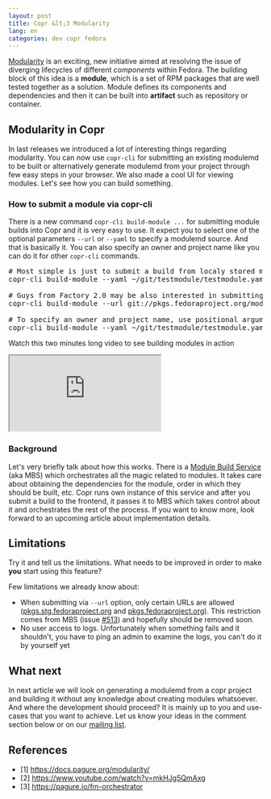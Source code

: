 ```yaml
---
layout: post
title: Copr &lt;3 Modularity
lang: en
categories: dev copr fedora
---
```



[Modularity](https://docs.pagure.org/modularity/) is an exciting, new initiative aimed at resolving the issue of diverging lifecycles of different *components* within Fedora. The building block of this idea is a **module**, which is a set of RPM packages that are well tested together as a solution. Module defines its components and dependencies and then it can be built into **artifact** such as repository or container.

## Modularity in Copr

In last releases we introduced a lot of interesting things regarding modularity. You can now use `copr-cli` for submitting an existing modulemd to be built or alternatively generate modulemd from your project through few easy steps in your browser. We also made a cool UI for viewing modules. Let's see how you can build something.


### How to submit a module via copr-cli

There is a new command `copr-cli build-module ...` for submitting module builds into Copr and it is very easy to use. It expect you to select one of the optional parameters `--url` or `--yaml` to specify a modulemd source. And that is basically it. You can also specify an owner and project name like you can do it for other `copr-cli` commands.

<pre class="prettyprint">
# Most simple is just to submit a build from localy stored modulemd yaml file
copr-cli build-module --yaml ~/git/testmodule/testmodule.yaml

# Guys from Factory 2.0 may be also interested in submitting yaml files stored in some SCM
copr-cli build-module --url git://pkgs.fedoraproject.org/modules/testmodule.git?#9082569

# To specify an owner and project name, use positional argument as usual
copr-cli build-module --yaml ~/git/testmodule/testmodule.yaml @copr/testmodule
</pre>


Watch this two minutes long video to see building modules in action

<div class="embed-responsive embed-responsive-16by9">
    <iframe class="embed-responsive-item" src="https://www.youtube.com/embed/mkHJg5QmAxg"></iframe>
</div>


### Background
Let's very briefly talk about how this works. There is a [Module Build Service](https://pagure.io/fm-orchestrator) (aka MBS) which orchestrates all the magic related to modules. It takes care about obtaining the dependencies for the module, order in which they should be built, etc. Copr runs own instance of this service and after you submit a build to the frontend, it passes it to MBS which takes control about it and orchestrates the rest of the process. If you want to know more, look forward to an upcoming article about implementation details.


## Limitations
Try it and tell us the limitations. What needs to be improved in order to make **you** start using this feature?

Few limitations we already know about:

- When submitting via `--url` option, only certain URLs are allowed ([pkgs.stg.fedoraproject.org](git://pkgs.stg.fedoraproject.org/modules/) and [pkgs.fedoraproject.org](git://pkgs.fedoraproject.org/modules/)). This restriction comes from MBS (issue [#513](https://pagure.io/fm-orchestrator/issue/513)) and hopefully should be removed soon.
- No user access to logs. Unfortunately when something fails and it shouldn't, you have to ping an admin to examine the logs, you can't do it by yourself yet


## What next
In next article we will look on generating a modulemd from a copr project and building it without any knowledge about creating modules whatsoever. And where the development should proceed? It is mainly up to you and use-cases that you want to achieve. Let us know your ideas in the comment section below or on our [mailing list](https://lists.fedorahosted.org/admin/lists/copr-devel.lists.fedorahosted.org/).


## References
- [1] <https://docs.pagure.org/modularity/>
- [2] <https://www.youtube.com/watch?v=mkHJg5QmAxg>
- [3] <https://pagure.io/fm-orchestrator>
